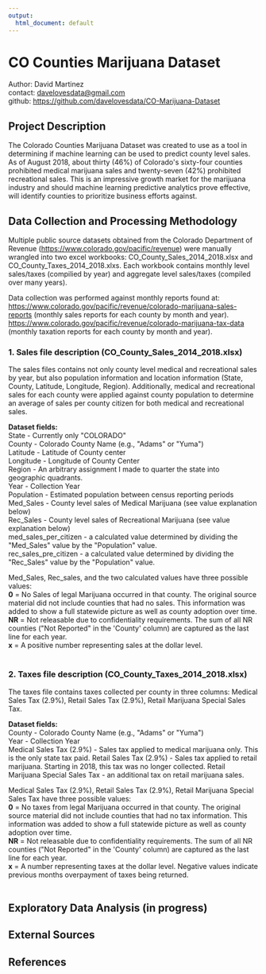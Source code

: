 ```yaml
---
output:
  html_document: default
---
```

# CO Counties Marijuana Dataset<br>
Author: David Martinez<br>
contact: davelovesdata@gmail.com<br>
github: https://github.com/davelovesdata/CO-Marijuana-Dataset<br>

## Project Description<br>
The Colorado Counties Marijuana Dataset was created to use as a tool in determining if machine learning can be used to predict county level sales. As of August 2018, about thirty (46%) of Colorado's sixty-four counties prohibited medical marijuana sales and twenty-seven (42%) prohibited recreational sales. This is an impressive growth market for the marijuana industry and should machine learning predictive analytics prove effective, will identify counties to prioritize business efforts against.<br> 

## Data Collection and Processing Methodology<br>
Multiple public source datasets obtained from the Colorado Department of Revenue (https://www.colorado.gov/pacific/revenue) were manually wrangled into two excel workbooks: CO_County_Sales_2014_2018.xlsx and CO_County_Taxes_2014_2018.xlxs. Each workbook contains monthly level sales/taxes (compilied by year) and aggregate level sales/taxes (compiled over many years).<br>

Data collection was performed against monthly reports found at: <br>
https://www.colorado.gov/pacific/revenue/colorado-marijuana-sales-reports (monthly sales reports for each county by month and year).<br>
https://www.colorado.gov/pacific/revenue/colorado-marijuana-tax-data (monthly taxation reports for each county by month and year). <br>

### 1. Sales file description (CO_County_Sales_2014_2018.xlsx)<br>
The sales files contains not only county level medical and recreational sales by year, but also population information and location information (State, County, Latitude, Longitude, Region). Additionally, medical and recreational sales for each county were applied against county population to determine an average of sales per county citizen for both medical and recreational sales.<br>

**Dataset fields:**<br>
State - Currently only "COLORADO"<br>
County - Colorado County Name (e.g., "Adams" or "Yuma")<br>
Latitude - Latitude of County center<br>
Longitude - Longitude of County Center<br>
Region - An arbitrary assignment I made to quarter the state into geographic quadrants.<br>
Year - Collection Year<br>
Population - Estimated population between census reporting periods<br>
Med_Sales - County level sales of Medical Marijuana (see value explanation below)<br>
Rec_Sales - County level sales of Recreational Marijuana (see value explanation below)<br>
med_sales_per_citizen - a calculated value determined by dividing the "Med_Sales" value by the "Population" value.<br>
rec_sales_pre_citizen - a calculated value determined by dividing the "Rec_Sales" value by the "Population" value.<br>

Med_Sales, Rec_sales, and the two calculated values have three possible values:<br>
**0** = No Sales of legal Marijuana occurred in that county. The original source material did not include counties that had no sales. This information was added to show a full statewide picture as well as county adoption over time.<br> 
**NR** = Not releasable due to confidentiality requirements. The sum of all NR counties ("Not Reported" in the 'County' column) are captured as the last line for each year.<br>
**x** = A positive number representing sales at the dollar level.<br><br>

### 2. Taxes file description (CO_County_Taxes_2014_2018.xlsx)<br>
The taxes file contains taxes collected per county in three columns: Medical Sales Tax (2.9%), Retail Sales Tax (2.9%), Retail Marijuana Special Sales Tax.

**Dataset fields:**<br>
County - Colorado County Name (e.g., "Adams" or "Yuma")<br>
Year - Collection Year<br>
Medical Sales Tax (2.9%) - Sales tax applied to medical marijuana only. This is the only state tax paid.
Retail Sales Tax (2.9%) - Sales tax applied to retail marijuana. Starting in 2018, this tax was no longer collected.
Retail Marijuana Special Sales Tax - an additional tax on retail marijuana sales.

Medical Sales Tax (2.9%), Retail Sales Tax (2.9%), Retail Marijuana Special Sales Tax have three possible values:<br>
**0** = No taxes from legal Marijuana occurred in that county. The original source material did not include counties that had no tax information. This information was added to show a full statewide picture as well as county adoption over time.<br> 
**NR** = Not releasable due to confidentiality requirements. The sum of all NR counties ("Not Reported" in the 'County' column) are captured as the last line for each year.<br>
**x** = A number representing taxes at the dollar level. Negative values indicate previous months overpayment of taxes being returned.<br><br>

## Exploratory Data Analysis (in progress)<br>

## External Sources <br>
## References <br>
